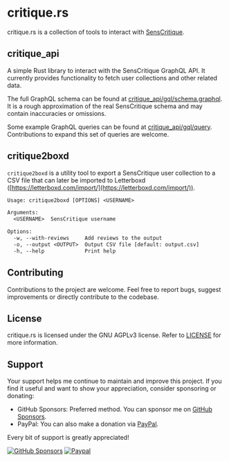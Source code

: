 # critique.rs

critique.rs is a collection of tools to interact with [SensCritique](https://www.senscritique.com). 

## critique_api

A simple Rust library to interact with the SensCritique GraphQL API. It currently provides functionality to fetch user collections and other related data.

The full GraphQL schema can be found at [critique_api/gql/schema.graphql](https://github.com/SilentVoid13/critique.rs/blob/master/critique_api/gql/schema.graphql).
It is a rough approximation of the real SensCritique schema and may contain inaccuracies or omissions.

Some example GraphQL queries can be found at [critique_api/gql/query](https://github.com/SilentVoid13/critique.rs/blob/master/critique_api/gql/query).
Contributions to expand this set of queries are welcome. 

## critique2boxd

`critique2boxd` is a utility tool to export a SensCritique user collection to a CSV file that can later be imported to Letterboxd ([https://letterboxd.com/import/](https://letterboxd.com/import/)).

```txt
Usage: critique2boxd [OPTIONS] <USERNAME>

Arguments:
  <USERNAME>  SensCritique username

Options:
  -w, --with-reviews     Add reviews to the output
  -o, --output <OUTPUT>  Output CSV file [default: output.csv]
  -h, --help             Print help
```

## Contributing

Contributions to the project are welcome. Feel free to report bugs, suggest improvements or directly contribute to the codebase.

## License

critique.rs is licensed under the GNU AGPLv3 license. Refer to [LICENSE](LICENSE.txt) for more information.

## Support

Your support helps me continue to maintain and improve this project. If you find it useful and want to show your appreciation, consider sponsoring or donating:
- GitHub Sponsors: Preferred method. You can sponsor me on [GitHub Sponsors](https://github.com/sponsors/SilentVoid13). 
- PayPal: You can also make a donation via [PayPal](https://www.paypal.com/donate?hosted_button_id=U2SRGAFYXT32Q).

Every bit of support is greatly appreciated!

[![GitHub Sponsors](https://img.shields.io/github/sponsors/silentvoid13?label=Sponsor&logo=GitHub%20Sponsors&style=for-the-badge)](https://github.com/sponsors/silentvoid13)
[![Paypal](https://img.shields.io/badge/paypal-silentvoid13-yellow?style=social&logo=paypal)](https://www.paypal.com/donate?hosted_button_id=U2SRGAFYXT32Q)

